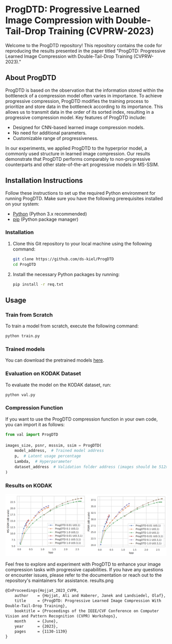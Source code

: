 
# ProgDTD: Progressive Learned Image Compression with Double-Tail-Drop Training (CVPRW-2023)

Welcome to the ProgDTD repository! This repository contains the code for reproducing the results presented in the paper titled "ProgDTD: Progressive Learned Image Compression with Double-Tail-Drop Training (CVPRW-2023)."

## About ProgDTD

ProgDTD is based on the observation that the information stored within the bottleneck of a compression model often varies in importance. To achieve progressive compression, ProgDTD modifies the training process to prioritize and store data in the bottleneck according to its importance. This allows us to transmit data in the order of its sorted index, resulting in a progressive compression model. Key features of ProgDTD include:

- Designed for CNN-based learned image compression models.
- No need for additional parameters.
- Customizable range of progressiveness.

In our experiments, we applied ProgDTD to the hyperprior model, a commonly used structure in learned image compression. Our results demonstrate that ProgDTD performs comparably to non-progressive counterparts and other state-of-the-art progressive models in MS-SSIM.

## Installation Instructions

Follow these instructions to set up the required Python environment for running ProgDTD. Make sure you have the following prerequisites installed on your system:

- [Python](https://www.python.org/downloads/) (Python 3.x recommended)
- [pip](https://pip.pypa.io/en/stable/installation/) (Python package manager)

### Installation

1. Clone this Git repository to your local machine using the following command:

   ```bash
   git clone https://github.com/ds-kiel/ProgDTD
   cd ProgDTD
   ```

2. Install the necessary Python packages by running:

   ```bash
   pip install -r req.txt
   ```

## Usage

### Train from Scratch

To train a model from scratch, execute the following command:

```bash
python train.py
```

### Trained models
You can download the pretrained models [here](https://drive.google.com/drive/folders/1tO9yAohVi4uqEXcKLa9iyVKTHA1A2ztq?usp=sharing).

### Evaluation on KODAK Dataset

To evaluate the model on the KODAK dataset, run:

```bash
python val.py
```

### Compression Function

If you want to use the ProgDTD compression function in your own code, you can import it as follows:

```python
from val import ProgDTD

images_size, psnr, msssim, ssim = ProgDTD(
    model_address,  # Trained model address
    p,  # Latent usage percentage
    Lambda,  # Hyperparameter
    dataset_address  # Validation folder address (images should be 512x512)
)
```

### Results on KODAK

![](results.png)


Feel free to explore and experiment with ProgDTD to enhance your image compression tasks with progressive capabilities. If you have any questions or encounter issues, please refer to the documentation or reach out to the repository's maintainers for assistance.
results.png


```
@InProceedings{Hojjat_2023_CVPR,
    author    = {Hojjat, Ali and Haberer, Janek and Landsiedel, Olaf},
    title     = {ProgDTD: Progressive Learned Image Compression With Double-Tail-Drop Training},
    booktitle = {Proceedings of the IEEE/CVF Conference on Computer Vision and Pattern Recognition (CVPR) Workshops},
    month     = {June},
    year      = {2023},
    pages     = {1130-1139}
}
```